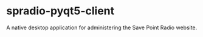 # spradio-pyqt5-client
A native desktop application for administering the Save Point Radio website.

